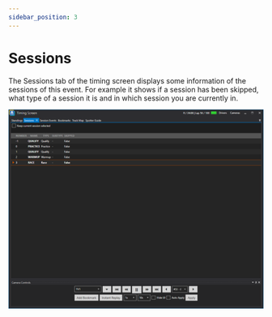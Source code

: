 ```yaml
---
sidebar_position: 3
---
```


# Sessions

The Sessions tab of the timing screen displays some information of the sessions of this event. For example it shows if a session has been skipped, what type of a session it is and in which session you are currently in.

![ATVO Timing Screen Sessions Tab](../../static/img/timingscreen/timing-screen-eNASCAR-Sessions.png)